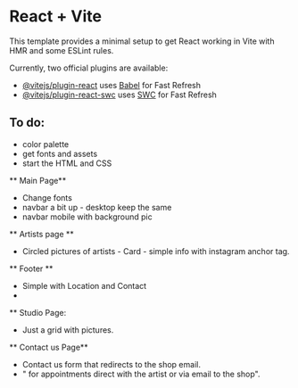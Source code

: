 # React + Vite

This template provides a minimal setup to get React working in Vite with HMR and some ESLint rules.

Currently, two official plugins are available:

- [@vitejs/plugin-react](https://github.com/vitejs/vite-plugin-react/blob/main/packages/plugin-react/README.md) uses [Babel](https://babeljs.io/) for Fast Refresh
- [@vitejs/plugin-react-swc](https://github.com/vitejs/vite-plugin-react-swc) uses [SWC](https://swc.rs/) for Fast Refresh


## To do:

- color palette
- get fonts and assets
- start the HTML and CSS


** Main Page**
- Change fonts
- navbar a bit up - desktop keep the same
- navbar mobile with background pic

** Artists page **

- Circled pictures of artists - Card - simple info with instagram anchor tag.


** Footer **

- Simple with Location and Contact
- 


** Studio Page:

- Just a grid with pictures.

** Contact us Page**

- Contact us form that redirects to the shop email.
- " for appointments direct with the artist or via email to the shop".
